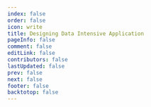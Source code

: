 ```yaml
---
index: false
order: false
icon: write
title: Designing Data Intensive Application
pageInfo: false
comment: false
editLink: false
contributors: false
lastUpdated: false
prev: false
next: false
footer: false
backtotop: false
---
```

